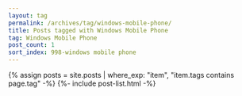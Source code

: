 ```yaml
---
layout: tag
permalink: /archives/tag/windows-mobile-phone/
title: Posts tagged with Windows Mobile Phone
tag: Windows Mobile Phone
post_count: 1
sort_index: 998-windows mobile phone
---
```

{% assign posts = site.posts | where_exp: "item", "item.tags contains page.tag" -%}
{%- include post-list.html -%}
